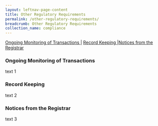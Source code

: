 ```yaml
---
layout: leftnav-page-content
title: Other Regulatory Requirements
permalink: /other-regulatory-requirements/
breadcrumb: Other Regulatory Requirements
collection_name: compliance
---
```


<a href="#Ongoing Monitoring of Transactions">Ongoing Monitoring of Transactions </a> | <a href="#Record Keeping">Record Keeping </a> |<a href="#Notices from the Registrar">Notices from the Registrar </a>

### <a id="Ongoing Monitoring of Transactions"></a> Ongoing Monitoring of Transactions

text 1

### <a id="Record Keeping"></a> Record Keeping
text 2

### <a id="Notices from the Registrar"></a> Notices from the Registrar

text 3
